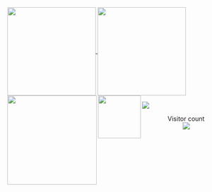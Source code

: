 <a href="#">
  <img height=200 align="center" src="https://my-stats-43gk.vercel.app/api?username=samuel-riedel&show_icons=true&theme=radical&hide=contribs,issues&show=discussions_answered&rank_icon=github&include_all_commits=true&card_width=150" />
</a>
<a href="#">
  <img height=200 align="center" src="https://my-stats-43gk.vercel.app/api/top-langs/?username=samuel-riedel&hide=html,scss,css&langs_count=8&layout=compact&theme=radical&card_width=150" />
</a>

<img align="left" height=202 src="https://github-readme-streak-stats.herokuapp.com/?user=samuel-riedel&theme=radical"/>
<img align="left" height=97 src="https://github-profile-trophy.vercel.app/?username=samuel-riedel&theme=radical&no-frame=true&title=Stars,Followers,Commits&column=-1"/>



<a href=#><img src="contributions.svg"></a>

<p align="center">
  Visitor count<br>
  <img src="https://profile-counter.glitch.me/samuel-riedel/count.svg" />
</p>
